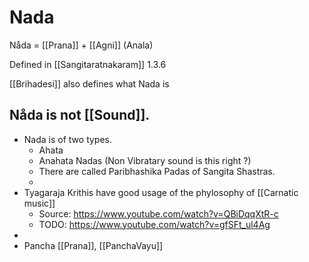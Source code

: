 # Nada

Nåda = [[Prana]] + [[Agni]] (Anala)

Defined in [[Sangitaratnakaram]] 1.3.6

[[Brihadesi]] also defines what Nada is

Nåda is not [[Sound]].
-
- Nada is of two types.
	- Ahata
	- Anahata Nadas (Non Vibratary sound is this right ?)
	- There are called Paribhashika Padas of Sangita Shastras.
	-
- Tyagaraja Krithis have good usage of the phylosophy of [[Carnatic music]]
	- Source: https://www.youtube.com/watch?v=QBiDqqXtR-c
	- TODO: https://www.youtube.com/watch?v=gfSFt_ul4Ag
-
- Pancha [[Prana]], [[PanchaVayu]]